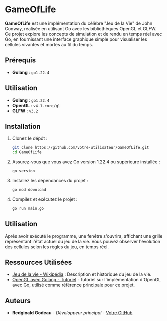 # GameOfLife

**GameOfLife** est une implémentation du célèbre "Jeu de la Vie" de John Conway, réalisée en utilisant Go avec les bibliothèques OpenGL et GLFW. Ce projet explore les concepts de simulation et de rendu en temps réel avec Go, en fournissant une interface graphique simple pour visualiser les cellules vivantes et mortes au fil du temps.

## Prérequis

- **Golang** : `go1.22.4`

## Utilisation
- **Golang** : `go1.22.4`
- **OpenGL** : `v4.1-core/gl`
- **GLFW** : `v3.2`

## Installation

1. Clonez le dépôt :
    ```sh
    git clone https://github.com/votre-utilisateur/GameOfLife.git
    cd GameOfLife
    ```

2. Assurez-vous que vous avez Go version 1.22.4 ou supérieure installée :
    ```sh
    go version
    ```

3. Installez les dépendances du projet :
    ```sh
    go mod download
    ```

4. Compilez et exécutez le projet :
    ```sh
    go run main.go
    ```

## Utilisation

Après avoir exécuté le programme, une fenêtre s'ouvrira, affichant une grille représentant l'état actuel du jeu de la vie. Vous pouvez observer l'évolution des cellules selon les règles du jeu, en temps réel.

## Ressources Utilisées

- [Jeu de la vie - Wikipédia](https://fr.wikipedia.org/wiki/Jeu_de_la_vie) : Description et historique du jeu de la vie.
- [OpenGL avec Golang - Tutoriel](https://kylewbanks.com/blog/tutorial-opengl-with-golang-part-3-implementing-the-game) : Tutoriel sur l'implémentation d'OpenGL avec Go, utilisé comme référence principale pour ce projet.


## Auteurs

- **Redginald Godeau** - *Développeur principal* - [Votre GitHub](https://github.com/RedginaldGodeau)